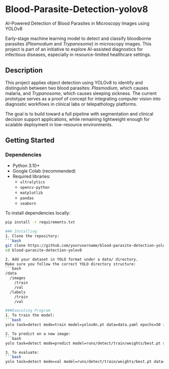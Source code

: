 # Blood-Parasite-Detection-yolov8
AI-Powered Detection of Blood Parasites in Microscopy Images using YOLOv8

Early-stage machine learning model to detect and classify bloodborne parasites (*Plasmodium* and *Trypanosome*) in microscopy images. This project is part of an initiative to explore AI-assisted diagnostics for infectious diseases, especially in resource-limited healthcare settings.

## Description

This project applies object detection using YOLOv8 to identify and distinguish between two blood parasites: *Plasmodium*, which causes malaria, and *Trypanosome*, which causes sleeping sickness. The current prototype serves as a proof of concept for integrating computer vision into diagnostic workflows in clinical labs or telepathology platforms.

The goal is to build toward a full pipeline with segmentation and clinical decision support applications, while remaining lightweight enough for scalable deployment in low-resource environments.

## Getting Started

### Dependencies

- Python 3.10+
- Google Colab (recommended)
- Required libraries:
  - `ultralytics`
  - `opencv-python`
  - `matplotlib`
  - `pandas`
  - `seaborn`

To install dependencies locally:
```bash
pip install -r requirements.txt

### Installing
1. Clone the repository:
```bash
git clone https://github.com/yourusername/blood-parasite-detection-yolov8.git
cd blood-parasite-detection-yolov8

2. Add your dataset in YOLO format under a data/ directory.
Make sure you follow the correct YOLO directory structure:
```bash
/data
  /images
    /train
    /val
  /labels
    /train
    /val

###Executing Program
1. To train the model:
```bash
yolo task=detect mode=train model=yolov8n.pt data=data.yaml epochs=50 imgsz=640

2. To predict on a new image:
```bash
yolo task=detect mode=predict model=runs/detect/train/weights/best.pt source=path_to_image.jpg

3. To evaluate:
```bash
yolo task=detect mode=val model=runs/detect/train/weights/best.pt data=data.yaml

